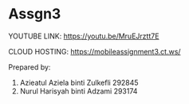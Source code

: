 # Assgn3
YOUTUBE LINK: https://youtu.be/MruEJrztt7E

CLOUD HOSTING: https://mobileassignment3.ct.ws/

Prepared by:
1. Azieatul Aziela binti Zulkefli 292845
2. Nurul Harisyah binti Adzami 293174
